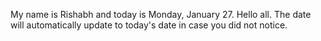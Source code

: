 My name is Rishabh and today is Monday, January 27. Hello all. The date will automatically update to today's date in case you did not notice.
